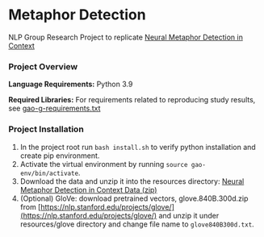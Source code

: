 # Metaphor Detection
NLP Group Research Project to replicate <a href="https://arxiv.org/pdf/1808.09653.pdf" target="_blank">Neural Metaphor Detection in Context</a>
### Project Overview
**Language Requirements:**
Python 3.9

**Required Libraries:**
For requirements related to reproducing study results, see [gao-g-requirements.txt](gao-g-requirements.txt)

### Project Installation
1. In the project root run `bash install.sh` to verify python installation and create pip environment.
2. Activate the virtual environment by running `source gao-env/bin/activate`.
3. Download the data and unzip it into the resources directory: <a href="https://drive.google.com/file/d/1-jd_8Er26GKC330h1Vz30wInOT_64zbN/view" target="_blank">Neural Metaphor Detection in Context Data (zip)</a>
4. (Optional) GloVe: download pretrained vectors, glove.840B.300d.zip from [https://nlp.stanford.edu/projects/glove/](https://nlp.stanford.edu/projects/glove/) and unzip it under resources/glove directory and change file name to `glove840B300d.txt`.